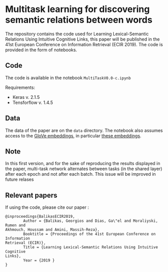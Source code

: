 # Multitask learning for discovering semantic relations between words

The repository contains the code used for Learning Lexical-Semantic Relations Using Intuitive
Cognitive Links, this paper will be published in the 41st European Conference on Information Retrieval (ECIR 2019). The code is provided in the form of notebooks.

## Code 
The code is available in the notebook `MultiTaskV0.0-c.ipynb`

Requirements: 
- Keras v. 2.1.5
- Tensforflow v. 1.4.5 

## Data
The data of the paper are on the `data` directory. The notebook also assumes access to the [GloVe embeddings](https://nlp.stanford.edu/projects/glove/), in particular [these embeddings](http://nlp.stanford.edu/data/glove.6B.zip).

## Note

In this first version, and for the sake of reproducing the results displayed in the paper, multi-task network alternates between tasks (in the shared layer) after each epoch and not after each batch. This issue will be improved in future relases

## Relevant papers
If using the code, please cite our paper : 
```
@inproceedings{BalikasECIR2019,
        Author = {Balikas, Georgios and Dias, Ga\"el and Moraliyski, Rumen and
Akhmouch, Houssam and Amini, Massih-Reza},
        Booktitle = {Proceedings of the 41st European Conference on Information
Retrieval (ECIR)},
        Title = {Learning Lexical-Semantic Relations Using Intuitive Cognitive
Links},
        Year = {2019 }
}
```
